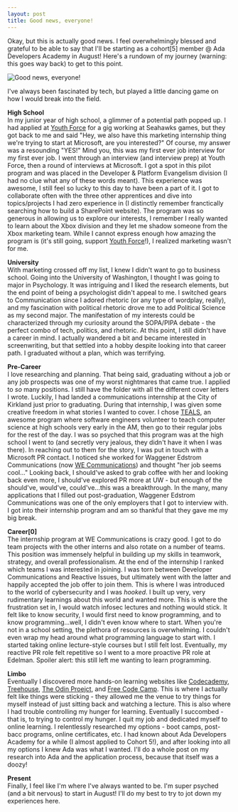 ```yaml
---
layout: post
title: Good news, everyone!
---
```


Okay, but this is actually good news. I feel overwhelmingly blessed and grateful to be able to say that I'll be starting as a cohort[5] member @ Ada Developers Academy in August! Here's a rundown of my journey (warning: this goes way back) to get to this point.

![Good news, everyone!](http://i.giphy.com/3o7abA4a0QCXtSxGN2.gif)

I've always been fascinated by tech, but played a little dancing game on how I would break into the field. 

**High School**  
In my junior year of high school, a glimmer of a potential path popped up. I had applied at [Youth Force](http://teenjobs.org/) for a gig working at Seahawks games, but they got back to me and said "Hey, we also have this marketing internship thing we're trying to start at Microsoft, are you interested?" Of course, my answer was a resounding "YES!" Mind you, this was my first ever job interview for my first ever job. I went through an interview (and interview prep) at Youth Force, then a round of interviews at Microsoft. I got a spot in this pilot program and was placed in the Developer & Platform Evangelism division (I had no clue what any of these words meant). This experience was awesome, I still feel so lucky to this day to have been a part of it. I got to collaborate often with the three other apprentices and dive into topics/projects I had zero experience in (I distinctly remember franctically searching how to build a SharePoint website). The program was so generous in allowing us to explore our interests, I remember I really wanted to learn about the Xbox division and they let me shadow someone from the Xbox marketing team. While I cannot express enough how amazing the program is (it's still going, support [Youth Force](http://teenjobs.org/)!), I realized marketing wasn't for me. 

**University**  
With marketing crossed off my list, I knew I didn't want to go to business school. Going into the University of Washington, I thought I was going to major in Psychology. It was intriguing and I liked the research elements, but the end point of being a psychologist didn't appeal to me. I switched gears to Communication since I adored rhetoric (or any type of wordplay, really), and my fascination with political rhetoric drove me to add Political Science as my second major. The manifestation of my interests could be characterized through my curiosity around the SOPA/PIPA debate - the perfect combo of tech, politics, and rhetoric. At this point, I still didn't have a career in mind. I actually wandered a bit and became interested in screenwriting, but that settled into a hobby despite looking into that career path.  I graduated without a plan, which was terrifying. 

**Pre-Career**  
I love researching and planning. That being said, graduating without a job or any job prospects was one of my worst nightmares that came true. I applied to *so* many positions. I still have the folder with all the different cover letters I wrote. Luckily, I had landed a communications internship at the City of Kirkland just prior to graduating. During that internship, I was given some creative freedom in what stories I wanted to cover. I chose [TEALS](https://www.tealsk12.org/), an awesome program where software engineers volunteer to teach computer science at high schools very early in the AM, then go to their regular jobs for the rest of the day. I was so psyched that this program was at the high school I went to (and secretly very jealous, they didn't have it when I was there). In reaching out to them for the story, I was put in touch with a Microsoft PR contact. I noticed she worked for Waggener Edstrom Communications (now [WE Communications](https://www.we-worldwide.com/)) and thought "her job seems cool..." Looking back, I should've asked to grab coffee with her and looking back even more, I should've explored PR more at UW - but enough of the should've, would've, could've...this was a breakthrough. In the many, many applications that I filled out post-graduation, Waggener Edstrom Communications was one of the only employers that I got to interview with. I got into their internship program and am so thankful that they gave me my big break.

**Career[0]**  
The internship program at WE Communications is crazy good. I got to do team projects with the other interns and also rotate on a number of teams. This position was immensely helpful in building up my skills in teamwork, strategy, and overall professionalism. At the end of the internship I ranked which teams I was interested in joining. I was torn between Developer Communications and Reactive Issues, but ultimately went with the latter and happily accepted the job offer to join them. This is where I was introduced to the world of cybersecurity and I was *hooked*. I built up very, very rudimentary learnings about this world and wanted more. This is where the frustration set in, I would watch infosec lectures and nothing would stick. It felt like to know security, I would first need to know programming, and to know programming...well, I didn't even know where to start. When you're not in a school setting, the plethora of resources is overwhelming. I couldn't even wrap my head around what programming language to start with. I started taking online lecture-style courses but I still felt lost. Eventually, my reactive PR role felt repetitive so I went to a more proactive PR role at Edelman. Spoiler alert: this still left me wanting to learn programming.

**Limbo**  
Eventually I discovered more hands-on learning websites like [Codecademy](https://www.codecademy.com/learn), [Treehouse](https://teamtreehouse.com/), [The Odin Proejct](http://www.theodinproject.com/), and [Free Code Camp](https://www.freecodecamp.com). This is where I actually felt like things were sticking - they allowed me the venue to try things for myself instead of just sitting back and watching a lecture. This is also where I had trouble controlling my hunger for learning.  Eventually I succombed - that is, to trying to control my hunger. I quit my job and dedicated myself to online learning. I relentlessly researched my options - boot camps, post-bacc programs, online certificates, etc. I had known about Ada Developers Academy for a while (I almost applied to Cohort 5!), and after looking into all my options I knew Ada was what I wanted. I'll do a whole post on my research into Ada and the application process, because that itself was a doozy!

**Present**  
Finally, I feel like I'm where I've always wanted to be. I'm super psyched (and a bit nervous) to start in August! I'll do my best to try to jot down my experiences here.
